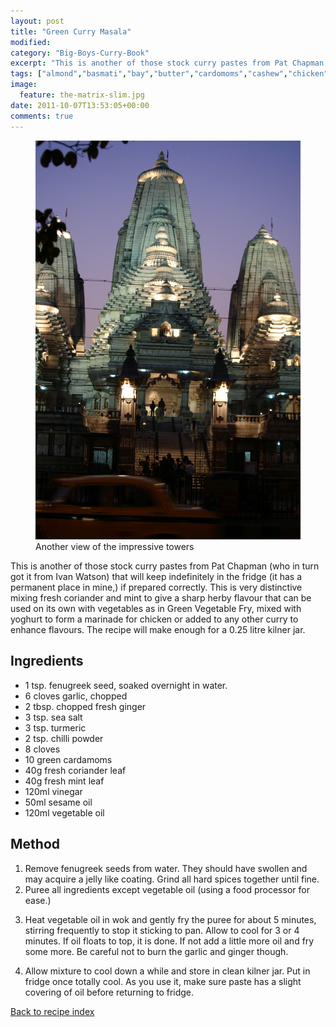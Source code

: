 ```yaml
---
layout: post
title: "Green Curry Masala"
modified:
category: "Big-Boys-Curry-Book"
excerpt: "This is another of those stock curry pastes from Pat Chapman (who in turn got"
tags: ["almond","basmati","bay","butter","cardomoms","cashew","chicken","cinnamon","cloves","cumin","ghee","lamb","mace","nuts","pepper","rice","saffron","turmeric"]
image:
  feature: the-matrix-slim.jpg
date: 2011-10-07T13:53:05+00:00
comments: true
---
```


<figure>
	<a href="/images/bbcb/pict1484.jpg" alt="Temple, Calcutta, India" title="Temple, Calcutta, India &#169; Ashley Kitson 12/09/2011"><img src="/images/bbcb/pict1484.jpg"/></a>
	<figcaption>Another  view of the impressive towers </figcaption>
</figure>

This is another of those stock curry pastes from Pat Chapman (who in turn got it from Ivan Watson) that will keep indefinitely in the fridge (it has a permanent place in mine,) if prepared correctly. This is very distinctive mixing fresh coriander and mint to give a sharp herby flavour that can be used on its own with vegetables as in Green Vegetable Fry, mixed with yoghurt to form a marinade for chicken or added to any other curry to enhance flavours. The recipe will make enough for a 0.25 litre kilner jar.
        
## Ingredients
        
<ul><li>1 tsp. fenugreek seed, soaked  overnight in water.</li><li>6 cloves garlic, chopped</li><li>2 tbsp. chopped fresh ginger</li><li>3 tsp. sea salt</li><li>3 tsp. turmeric</li><li>2 tsp. chilli powder</li><li>8 cloves</li><li>10 green cardamoms</li><li>40g fresh coriander leaf</li><li>40g fresh mint leaf</li><li>120ml vinegar</li><li>50ml sesame oil</li><li>120ml vegetable oil</li></ul>
        
## Method

<ol><li>Remove fenugreek seeds from water. They should have swollen and may acquire a jelly like coating. Grind all hard spices together until fine.</li><li>Puree all ingredients except vegetable oil (using a food processor for ease.)</li><li><p>Heat vegetable oil in wok and gently fry the puree for about 5 minutes, stirring frequently to stop it sticking to pan. Allow to cool for 3 or 4 minutes. If oil floats to top, it is done. If not add a little more oil and fry some    more. Be careful not to burn the garlic and ginger though.</li><li><p>Allow mixture to cool down a while and store in clean kilner jar. Put in fridge once totally cool. As you use it, make sure paste has a slight covering of oil before returning to fridge.</li></ol>   

<a href="/bbcb">Back to recipe index</a>      